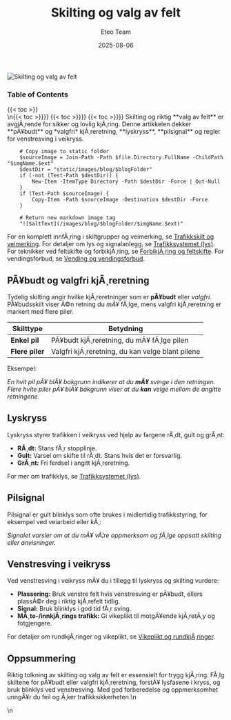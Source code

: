 ﻿---
title: "Skilting og valg av felt"
date: 2025-08-06
draft: false
author: "Eteo Team"
description: "Lær hvordan du tolker og følger skilt for feltskifte, påbudt og valgfri kjøreretning, lyskryss, pilsignal og venstresving i veikryss."
categories: ["Driving Theory"]
tags: ["driving", "theory", "safety"]
featured_image: "/images/blog/skilting-og-valg-av-felt/skilting-og-valg-av-felt-image.svg"
---

<div class="blog-content">
  <div class="featured-image">
    <img src="/images/blog/skilting-og-valg-av-felt/skilting-og-valg-av-felt-image.svg" alt="Skilting og valg av felt" class="img-fluid rounded">
  </div>

  <div class="toc-container mt-4 mb-4">
    <h3>Table of Contents</h3>
    {{< toc >}}
  </div>

  <div class="blog-body">\n{{< toc >}}}}
{{< toc >}}}}
{{< toc >}}}}
Skilting og riktig **valg av felt** er avgjÃ¸rende for sikker og lovlig kjÃ¸ring. Denne artikkelen dekker **pÃ¥budt** og *valgfri* kjÃ¸reretning, **lyskryss**, **pilsignal** og regler for venstresving i veikryss.


        
        
        # Copy image to static folder
        $sourceImage = Join-Path -Path $file.Directory.FullName -ChildPath "$imgName.$ext"
        $destDir = "static/images/blog/$blogFolder"
        if (-not (Test-Path $destDir)) {
            New-Item -ItemType Directory -Path $destDir -Force | Out-Null
        }
        if (Test-Path $sourceImage) {
            Copy-Item -Path $sourceImage -Destination $destDir -Force
        }
        
        # Return new markdown image tag
        "![$altText](/images/blog/$blogFolder/$imgName.$ext)"
    

For en komplett innfÃ¸ring i skiltgrupper og veimerking, se [Trafikkskilt og veimerking](/blogs/teori/trafikkskilt-og-veimerking "Komplett guide til trafikkskilt og veimerking").
For detaljer om lys og signalanlegg, se [Trafikksystemet (lys)](/blogs/teori/trafikksystemet-lys "Trafikksystemet (lys) - Trafikklys og signalanlegg").
For teknikker ved feltskifte og forbikjÃ¸ring, se [ForbikjÃ¸ring og feltskifte](/blogs/teori/forbikjoring-og-feltskifte "ForbikjÃ¸ring og feltskifte - Sikker forbikjÃ¸ring og feltskifte").
For vendingsforbud, se [Vending og vendingsforbud](/blogs/teori/vending-og-vendingsforbud "Vending og vendingsforbud - NÃ¥r er U-sving tillatt og forbudt?").

## PÃ¥budt og valgfri kjÃ¸reretning

Tydelig skilting angir hvilke kjÃ¸reretninger som er **pÃ¥budt** eller *valgfri*. PÃ¥budsskilt viser Ã©n retning du *mÃ¥* fÃ¸lge, mens valgfri kjÃ¸reretning er markert med flere piler.

| Skilttype                  | Betydning                                    |
|-----------------------------|-----------------------------------------------|
| **Enkel pil**               | PÃ¥budt kjÃ¸reretning, du mÃ¥ fÃ¸lge pilen        |
| **Flere piler**             | Valgfri kjÃ¸reretning, du kan velge blant pilene |

Eksempel:

*En hvit pil pÃ¥ blÃ¥ bakgrunn indikerer at du **mÃ¥** svinge i den retningen.*
*Flere hvite piler pÃ¥ blÃ¥ bakgrunn viser at du **kan** velge mellom de angitte retningene.*

## Lyskryss

Lyskryss styrer trafikken i veikryss ved hjelp av fargene rÃ¸dt, gult og grÃ¸nt:

* **RÃ¸dt:** Stans fÃ¸r stopplinje.
* **Gult:** Varsel om skifte til rÃ¸dt. Stans hvis det er forsvarlig.
* **GrÃ¸nt:** Fri ferdsel i angitt kjÃ¸reretning.

For mer om trafikklys, se [Trafikksystemet (lys)](/blogs/teori/trafikksystemet-lys "Trafikksystemet (lys) - Trafikklys og signalanlegg").

## Pilsignal

Pilsignal er gult blinklys som ofte brukes i midlertidig trafikkstyring, for eksempel ved veiarbeid eller kÃ¸:

*Signalet varsler om at du mÃ¥ vÃ¦re oppmerksom og fÃ¸lge oppsatt skilting eller anvisninger.*

## Venstresving i veikryss

Ved venstresving i veikryss mÃ¥ du i tillegg til lyskryss og skilting vurdere:

* **Plassering:** Bruk venstre felt hvis venstresving er pÃ¥budt, ellers plassÃ©r deg i riktig kjÃ¸refelt tidlig.
* **Signal:** Bruk blinklys i god tid fÃ¸r sving.
* **MÃ¸te-/innkjÃ¸rings trafikk:** Gi vikeplikt til motgÃ¥ende kjÃ¸retÃ¸y og fotgjengere.

For detaljer om rundkjÃ¸ringer og vikeplikt, se [Vikeplikt og rundkjÃ¸ringer](/blogs/teori/vikeplikt-og-rundkjoringer "Vikeplikt og rundkjÃ¸ringer - komplett guide").

## Oppsummering

Riktig tolkning av skilting og valg av felt er essensielt for trygg kjÃ¸ring. FÃ¸lg skiltene for pÃ¥budt eller valgfri kjÃ¸reretning, forstÃ¥ lysfasene i kryss, og bruk blinklys ved venstresving. Med god forberedelse og oppmerksomhet unngÃ¥r du feil og Ã¸ker trafikksikkerheten.\n  </div>\n</div>